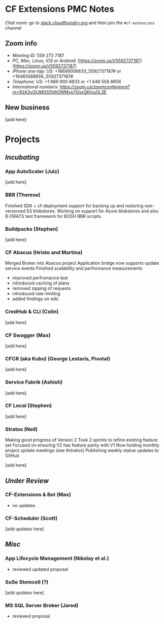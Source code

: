 # CF Extensions PMC Notes

*Chat room:* go to [slack.cloudfoundry.org](https://slack.cloudfoundry.org) and then join the `#cf-extensions` channel

## Zoom info

- *Meeting ID:* 559 273 7187
- *PC, Mac, Linux, iOS or Android:* [https://zoom.us/j/5592737187](https://zoom.us/j/5592737187)
- *iPhone one-tap: US:* +16699006833,,5592737187#  or +16465588656,,5592737187# 
- *Telephone:* US: +1 669 900 6833  or +1 646 558 8656 
- *International numbers:* https://zoom.us/zoomconference?m=92A2yi2UMG55h6OWMvp7GsxQKIou0L3E

## New business

[add here]

# Projects

## _Incubating_

### App AutoScaler (Julz)

[add here]

### BBR (Therese)

Finished SDK + cf-deployment support for backing up and restoring non-versioned S3 blobstores. Working on support for Azure blobstores and also B-DRATS test framework for BOSH BBR scripts. 

### Buildpacks (Stephen)

[add here]

### CF Abacus (Hristo and Martina)

Merged Broker into Abacus project
Application bridge now supports update service events
Finished scalability and perfromance measurements
* improved perfromance test
* introduced caching of plans
* removed zipping of requests
* introduced rate-limiting
* added findings on wiki

### CredHub & CLI (Colin)

[add here]

### CF Swagger (Max)

[add here]

### CFCR (aka Kubo) (George Lestaris, Pivotal)

[add here]

### Service Fabrik (Ashish)

[add here]

### CF Local (Stephen)

[add here]

### Stratos (Neil)

Making good progress of Version 2
Took 2 sprints to refine existing feature set
Focused on ensuring V2 has feature parity with V1
Now holding monthly project update meetings (see #stratos)
Publishing weekly statue updates to GitHub

[add here]

## _Under Review_

### CF-Extensions & Bot (Max)

- no updates

### CF-Scheduler (Scott)

[add updates here]

## _Misc_

### App Lifecycle Management (Nikolay et al.)

- reviewed updated proposal

### SuSe Stemcell (?)

[add updates here]

### MS SQL Server Broker (Jared)

- reviewed proposal
